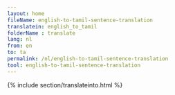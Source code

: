 ```yaml
---
layout: home
fileName: english-to-tamil-sentence-translation
translatein: english_to_tamil
folderName : translate
lang: nl
from: en
to: ta
permalink: /nl/english-to-tamil-sentence-translation
tool: english-to-tamil-sentence-translation
---
```

{% include section/translateinto.html %}